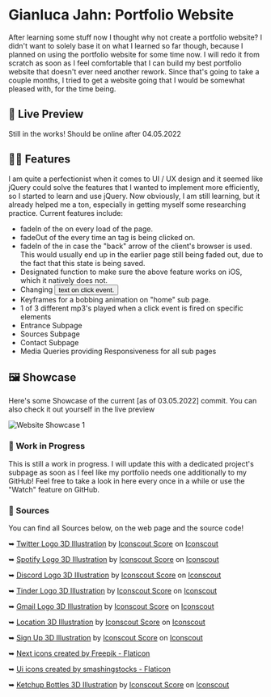 # Gianluca Jahn: Portfolio Website
After learning some stuff now I thought why not create a portfolio website? 
I didn't want to solely base it on what I learned so far though, because I planned on using the portfolio website for some time now. I will redo it from scratch
as soon as I feel comfortable that I can build my best portfolio website that doesn't ever need another rework. Since that's going to take a couple months, I tried to get a website going that I would be somewhat pleased with, for the time being.

## 🎥 Live Preview
Still in the works! Should be online after 04.05.2022

## 👨‍🔬 Features
I am quite a perfectionist when it comes to UI / UX design and it seemed like jQuery could solve the features that I wanted to implement more efficiently, so I started 
to learn and use jQuery. Now obviously, I am still learning, but it already helped me a ton, especially in getting myself some researching practice. Current features 
include:

- fadeIn of the <body> on every load of the page.
- fadeOut of the <body> every time an <a> tag is being clicked on.
- fadeIn of the <body> in case the "back" arrow of the client's browser is used.
  This would usually end up in the earlier page still being faded out, due to the fact that this state is being saved.
- Designated function to make sure the above feature works on iOS, which it natively does not.
- Changing <button> text on click event.
- Keyframes for a bobbing animation on "home" sub page.
- 1 of 3 different mp3's played when a click event is fired on specific elements
- Entrance Subpage
- Sources Subpage
- Contact Subpage
- Media Queries providing Responsiveness for all sub pages

## 🖼️ Showcase
Here's some Showcase of the current [as of 03.05.2022] commit. You can also check it out yourself in the live preview

![Website Showcase 1](https://i.ibb.co/DV1HDDC/current.png)
  
 ### 👷 Work in Progress
 This is still a work in progress. I will update this with a dedicated project's subpage as soon as 
 I feel like my portfolio needs one additionally to my GitHub! Feel free to take a look in here every once in a while or use the "Watch" feature on GitHub.
  
 ### 🌱 Sources
You can find all Sources below, on the web page and the source code!

➥  [Twitter Logo 3D Illustration](https://iconscout.com/3d/twitter-2950144) by [Iconscout Score](https://iconscout.com/contributors/iconscout) on [Iconscout](https://iconscout.com)
  
➥  [Spotify Logo 3D Illustration](https://iconscout.com/3ds/spotify) by [Iconscout Score](https://iconscout.com/contributors/iconscout) on [Iconscout](https://iconscout.com)
  
➥  [Discord Logo 3D Illustration](https://iconscout.com/3d/discord-2950140) by [Iconscout Score](https://iconscout.com/contributors/iconscout) on [Iconscout](https://iconscout.com)
  
➥  [Tinder Logo 3D Illustration](https://iconscout.com/3d/tinder-2950146) by [Iconscout Score](https://iconscout.com/contributors/iconscout) on [Iconscout](https://iconscout.com)
  
➥  [Gmail Logo 3D Illustration](https://iconscout.com/3d/gmail-2950163) by [Iconscout Score](https://iconscout.com/contributors/iconscout) on [Iconscout](https://iconscout.com)
  
➥  [Location 3D Illustration](https://iconscout.com/3ds/location) by [Iconscout Score](https://iconscout.com/contributors/iconscout) on [Iconscout](https://iconscout.com)
  
➥  [Sign Up 3D Illustration](https://iconscout.com/3ds/sign-up) by [Iconscout Score](https://iconscout.com/contributors/iconscout) on [Iconscout](https://iconscout.com)
  
➥  [Next icons created by Freepik - Flaticon](https://www.flaticon.com/free-icons/next)
  
➥  [Ui icons created by smashingstocks - Flaticon](https://www.flaticon.com/free-icons/ui)
  
➥  [Ketchup Bottles 3D Illustration](https://iconscout.com/3ds/ketchup-bottles) by [Iconscout Score](https://iconscout.com/contributors/iconscout) on [Iconscout](https://iconscout.com)
